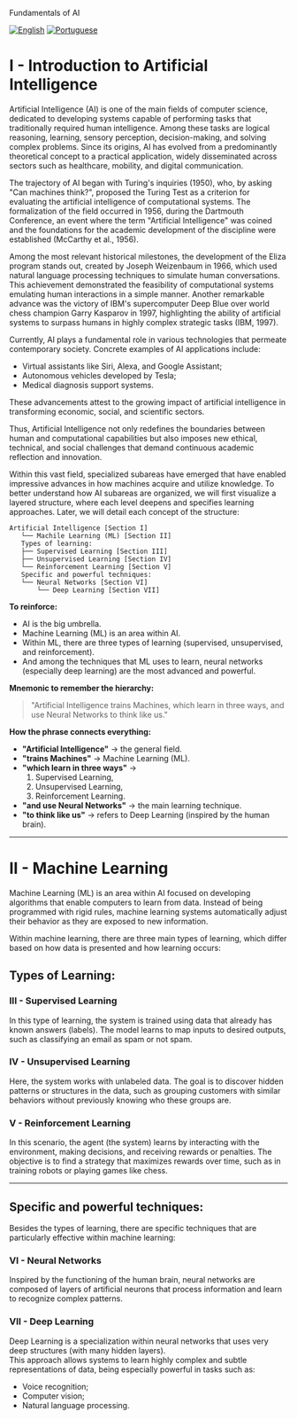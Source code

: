 Fundamentals of AI

[![English](https://img.shields.io/badge/Idioma-Inglês-blue)](README.md)
[![Portuguese](https://img.shields.io/badge/Idioma-Português-brightgreen)](README-BR.md)

# I - Introduction to Artificial Intelligence

Artificial Intelligence (AI) is one of the main fields of computer science, dedicated to developing systems capable of performing tasks that traditionally required human intelligence. Among these tasks are logical reasoning, learning, sensory perception, decision-making, and solving complex problems. Since its origins, AI has evolved from a predominantly theoretical concept to a practical application, widely disseminated across sectors such as healthcare, mobility, and digital communication.

The trajectory of AI began with Turing's inquiries (1950), who, by asking "Can machines think?", proposed the Turing Test as a criterion for evaluating the artificial intelligence of computational systems. The formalization of the field occurred in 1956, during the Dartmouth Conference, an event where the term "Artificial Intelligence" was coined and the foundations for the academic development of the discipline were established (McCarthy et al., 1956).

Among the most relevant historical milestones, the development of the Eliza program stands out, created by Joseph Weizenbaum in 1966, which used natural language processing techniques to simulate human conversations. This achievement demonstrated the feasibility of computational systems emulating human interactions in a simple manner. Another remarkable advance was the victory of IBM's supercomputer Deep Blue over world chess champion Garry Kasparov in 1997, highlighting the ability of artificial systems to surpass humans in highly complex strategic tasks (IBM, 1997).

Currently, AI plays a fundamental role in various technologies that permeate contemporary society. Concrete examples of AI applications include:
- Virtual assistants like Siri, Alexa, and Google Assistant;
- Autonomous vehicles developed by Tesla;
- Medical diagnosis support systems.

These advancements attest to the growing impact of artificial intelligence in transforming economic, social, and scientific sectors.

Thus, Artificial Intelligence not only redefines the boundaries between human and computational capabilities but also imposes new ethical, technical, and social challenges that demand continuous academic reflection and innovation.

Within this vast field, specialized subareas have emerged that have enabled impressive advances in how machines acquire and utilize knowledge. To better understand how AI subareas are organized, we will first visualize a layered structure, where each level deepens and specifies learning approaches. Later, we will detail each concept of the structure:

```
Artificial Intelligence [Section I]
   └── Machile Learning (ML) [Section II]
   Types of learning:
   ├── Supervised Learning [Section III]
   ├── Unsupervised Learning [Section IV]
   └── Reinforcement Learning [Section V]
   Specific and powerful techniques:
   └── Neural Networks [Section VI]
       └── Deep Learning [Section VII]
```

**To reinforce:**
- AI is the big umbrella.
- Machine Learning (ML) is an area within AI.
- Within ML, there are three types of learning (supervised, unsupervised, and reinforcement).
- And among the techniques that ML uses to learn, neural networks (especially deep learning) are the most advanced and powerful.

**Mnemonic to remember the hierarchy:**
> "Artificial Intelligence trains Machines, which learn in three ways, and use Neural Networks to think like us."

**How the phrase connects everything:**
- **"Artificial Intelligence"** → the general field.
- **"trains Machines"** → Machine Learning (ML).
- **"which learn in three ways"** → 
  1. Supervised Learning,
  2. Unsupervised Learning,
  3. Reinforcement Learning.
- **"and use Neural Networks"** → the main learning technique.
- **"to think like us"** → refers to Deep Learning (inspired by the human brain).

---

# II - Machine Learning

Machine Learning (ML) is an area within AI focused on developing algorithms that enable computers to learn from data. Instead of being programmed with rigid rules, machine learning systems automatically adjust their behavior as they are exposed to new information.

Within machine learning, there are three main types of learning, which differ based on how data is presented and how learning occurs:

## Types of Learning:

### III - Supervised Learning
In this type of learning, the system is trained using data that already has known answers (labels). The model learns to map inputs to desired outputs, such as classifying an email as spam or not spam.

### IV - Unsupervised Learning
Here, the system works with unlabeled data. The goal is to discover hidden patterns or structures in the data, such as grouping customers with similar behaviors without previously knowing who these groups are.

### V - Reinforcement Learning
In this scenario, the agent (the system) learns by interacting with the environment, making decisions, and receiving rewards or penalties. The objective is to find a strategy that maximizes rewards over time, such as in training robots or playing games like chess.

---

## Specific and powerful techniques:

Besides the types of learning, there are specific techniques that are particularly effective within machine learning:

### VI - Neural Networks
Inspired by the functioning of the human brain, neural networks are composed of layers of artificial neurons that process information and learn to recognize complex patterns.

### VII - Deep Learning
Deep Learning is a specialization within neural networks that uses very deep structures (with many hidden layers).  
This approach allows systems to learn highly complex and subtle representations of data, being especially powerful in tasks such as:
- Voice recognition;
- Computer vision;
- Natural language processing.
